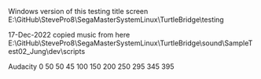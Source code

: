 Windows version of this testing title screen
E:\GitHub\StevePro8\SegaMasterSystemLinux\TurtleBridge\testing

17-Dec-2022
copied music from here
E:\GitHub\StevePro8\SegaMasterSystemLinux\TurtleBridge\sound\SampleTest02_Jung\dev\scripts

Audacity
0	50
50	45
100	
150	
200	
250	
295	
345	
395	
